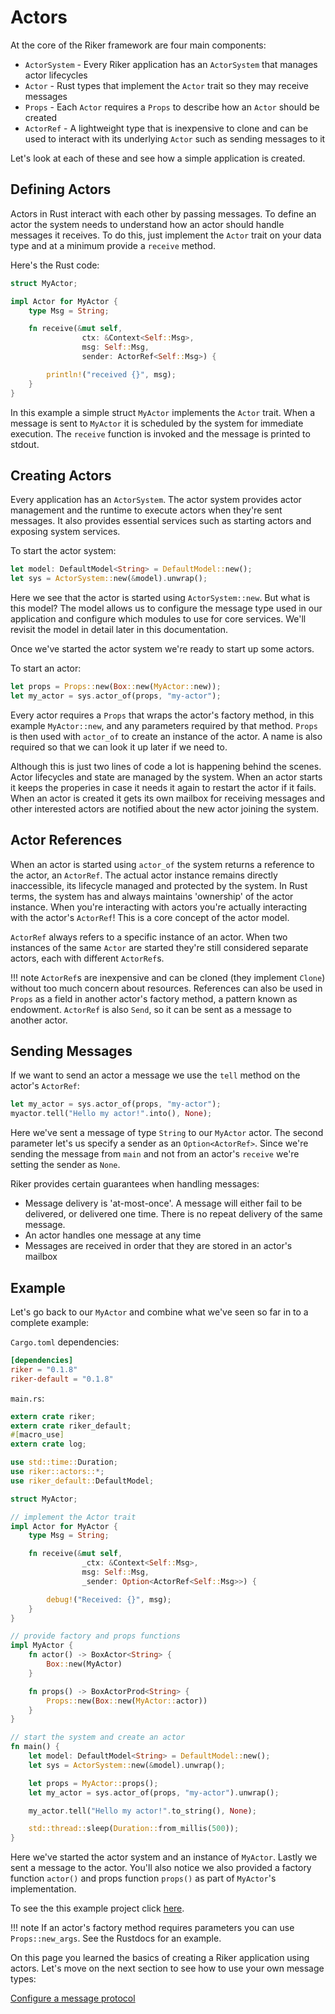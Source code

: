 # Actors

At the core of the Riker framework are four main components:

- `ActorSystem` - Every Riker application has an `ActorSystem` that manages actor lifecycles
- `Actor` - Rust types that implement the `Actor` trait so they may receive messages
- `Props` - Each `Actor` requires a `Props` to describe how an `Actor` should be created
- `ActorRef` - A lightweight type that is inexpensive to clone and can be used to interact with its underlying `Actor` such as sending messages to it

Let's look at each of these and see how a simple application is created.

## Defining Actors
Actors in Rust interact with each other by passing messages. To define an actor the system needs to understand how an actor should handle messages it receives. To do this, just implement the `Actor` trait on your data type and at a minimum provide a `receive` method.

Here's the Rust code:

```rust
struct MyActor;

impl Actor for MyActor {
    type Msg = String;

    fn receive(&mut self,
                ctx: &Context<Self::Msg>,
                msg: Self::Msg,
                sender: ActorRef<Self::Msg>) {

        println!("received {}", msg);
    }
}
```

In this example a simple struct `MyActor` implements the `Actor` trait. When a message is sent to `MyActor` it is scheduled by the system for immediate execution. The `receive` function is invoked and the message is printed to stdout.

## Creating Actors
Every application has an `ActorSystem`. The actor system provides actor management and the runtime to execute actors when they're sent messages. It also provides essential services such as starting actors and exposing system services. 

To start the actor system:

```rust
let model: DefaultModel<String> = DefaultModel::new();
let sys = ActorSystem::new(&model).unwrap();
```
Here we see that the actor is started using `ActorSystem::new`. But what is this model? The model allows us to configure the message type used in our application and configure which modules to use for core services. We'll revisit the model in detail later in this documentation.

Once we've started the actor system we're ready to start up some actors.

To start an actor:
```rust
let props = Props::new(Box::new(MyActor::new));
let my_actor = sys.actor_of(props, "my-actor");
```
Every actor requires a `Props` that wraps the actor's factory method, in this example `MyActor::new`, and any parameters required by that method. `Props` is then used with `actor_of` to create an instance of the actor. A name is also required so that we can look it up later if we need to.

Although this is just two lines of code a lot is happening behind the scenes. Actor lifecycles and state are managed by the system. When an actor starts it keeps the properies in case it needs it again to restart the actor if it fails. When an actor is created it gets its own mailbox for receiving messages and other interested actors are notified about the new actor joining the system.

## Actor References
When an actor is started using `actor_of` the system returns a reference to the actor, an `ActorRef`. The actual actor instance remains directly inaccessible, its lifecycle managed and protected by the system. In Rust terms, the system has and always maintains 'ownership' of the actor instance. When you're interacting with actors you're actually interacting with the actor's `ActorRef`! This is a core concept of the actor model.

`ActorRef` always refers to a specific instance of an actor. When two instances of the same `Actor` are started they're still considered separate actors, each with different `ActorRef`s.

!!! note
    `ActorRef`s are inexpensive and can be cloned (they implement `Clone`) without too much concern about resources. References can also be used in `Props` as a field in another actor's factory method, a pattern known as endowment. `ActorRef` is also `Send`, so it can be sent as a message to another actor.

## Sending Messages
If we want to send an actor a message we use the `tell` method on the actor's `ActorRef`:

```rust
let my_actor = sys.actor_of(props, "my-actor");
myactor.tell("Hello my actor!".into(), None);
```

Here we've sent a message of type `String` to our `MyActor` actor. The second parameter let's us specify a sender as an `Option<ActorRef>`. Since we're sending the message from `main` and not from an actor's `receive` we're setting the sender as `None`.

Riker provides certain guarantees when handling messages:

- Message delivery is 'at-most-once'. A message will either fail to be delivered, or delivered one time. There is no repeat delivery of the same message.
- An actor handles one message at any time
- Messages are received in order that they are stored in an actor's mailbox

## Example

Let's go back to our `MyActor` and combine what we've seen so far in to a complete example:

`Cargo.toml` dependencies:
```toml
[dependencies]
riker = "0.1.8"
riker-default = "0.1.8"
```

`main.rs`:
```rust
extern crate riker;
extern crate riker_default;
#[macro_use]
extern crate log;

use std::time::Duration;
use riker::actors::*;
use riker_default::DefaultModel;

struct MyActor;

// implement the Actor trait
impl Actor for MyActor {
    type Msg = String;

    fn receive(&mut self,
                _ctx: &Context<Self::Msg>,
                msg: Self::Msg,
                _sender: Option<ActorRef<Self::Msg>>) {

        debug!("Received: {}", msg);
    }
}

// provide factory and props functions
impl MyActor {
    fn actor() -> BoxActor<String> {
        Box::new(MyActor)
    }

    fn props() -> BoxActorProd<String> {
        Props::new(Box::new(MyActor::actor))
    }
}

// start the system and create an actor
fn main() {
    let model: DefaultModel<String> = DefaultModel::new();
    let sys = ActorSystem::new(&model).unwrap();

    let props = MyActor::props();
    let my_actor = sys.actor_of(props, "my-actor").unwrap();

    my_actor.tell("Hello my actor!".to_string(), None);

    std::thread::sleep(Duration::from_millis(500));
}
```

Here we've started the actor system and an instance of `MyActor`. Lastly we sent a message to the actor. You'll also notice we also provided a factory function `actor()` and props function `props()` as part of `MyActor`'s implementation.

To see the this example project click [here](https://github.com/riker-rs/examples/tree/master/basic).

!!! note
    If an actor's factory method requires parameters you can use `Props::new_args`. See the Rustdocs for an example.

On this page you learned the basics of creating a Riker application using actors. Let's move on the next section to see how to use your own message types:

[Configure a message protocol](protocol)




